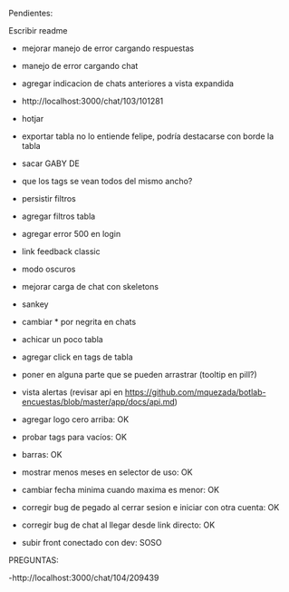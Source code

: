 Pendientes:

Escribir readme

- mejorar manejo de error cargando respuestas
- manejo de error cargando chat
- agregar indicacion de chats anteriores a vista expandida
- http://localhost:3000/chat/103/101281

- hotjar
- exportar tabla no lo entiende felipe, podría destacarse con borde la tabla
- sacar GABY DE
- que los tags se vean todos del mismo ancho?
- persistir filtros
- agregar filtros tabla
- agregar error 500 en login
- link feedback classic
- modo oscuros
- mejorar carga de chat con skeletons
- sankey
- cambiar * por negrita en chats
- achicar un poco tabla
- agregar click en tags de tabla
- poner en alguna parte que se pueden arrastrar (tooltip en pill?)
- vista alertas (revisar api en https://github.com/mquezada/botlab-encuestas/blob/master/app/docs/api.md)

- agregar logo cero arriba: OK
- probar tags para vacíos: OK
- barras: OK
- mostrar menos meses en selector de uso: OK
- cambiar fecha minima cuando maxima es menor: OK
- corregir bug de pegado al cerrar sesion e iniciar con otra cuenta: OK
- corregir bug de chat al llegar desde link directo: OK
- subir front conectado con dev: SOSO

PREGUNTAS:

-http://localhost:3000/chat/104/209439